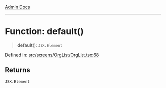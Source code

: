 [Admin Docs](/)

***

# Function: default()

> **default**(): `JSX.Element`

Defined in: [src/screens/OrgList/OrgList.tsx:68](https://github.com/PalisadoesFoundation/talawa-admin/blob/main/src/screens/OrgList/OrgList.tsx#L68)

## Returns

`JSX.Element`
